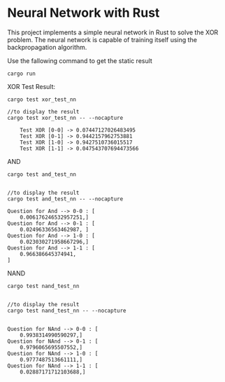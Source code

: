 # Neural Network with Rust

This project implements a simple neural network in Rust to solve the XOR problem. The neural network is capable of training itself using the backpropagation algorithm.

Use the fallowing command to get the static result

```shell
cargo run
```

XOR Test Result:

```shell
cargo test xor_test_nn

//to display the result
cargo test xor_test_nn -- --nocapture
```

```shell
    Test XOR [0-0] -> 0.07447127026483495
    Test XOR [0-1] -> 0.9442157962753881
    Test XOR [1-0] -> 0.9427510736015517
    Test XOR [1-1] -> 0.047543707694473566
```

AND

```shell
cargo test and_test_nn


//to display the result
cargo test and_test_nn -- --nocapture
```

```shell
Question for And --> 0-0 : [
    0.006176246532957251,]
Question for And --> 0-1 : [
    0.02496336563462987, ]
Question for And --> 1-0 : [
    0.023030271958667296,]
Question for And --> 1-1 : [
    0.966386645374941,
]

```

NAND

```shell
cargo test nand_test_nn


//to display the result
cargo test nand_test_nn -- --nocapture
```

```shell

Question for NAnd --> 0-0 : [
    0.9938314990590297,]
Question for NAnd --> 0-1 : [
    0.9796065695507552,]
Question for NAnd --> 1-0 : [
    0.9777487513661111,]
Question for NAnd --> 1-1 : [
    0.02887171712103688,]
```
